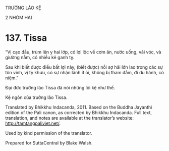 TRƯỞNG LÃO KỆ

2 NHÓM HAI

# 137\. Tissa

“Vị cạo đầu, trùm lên y hai lớp, có lợi lộc về cơm ăn, nước uống, vải vóc, và giường nằm, có nhiều kẻ ganh tỵ.

Sau khi biết được điều bất lợi này, (biết được) nỗi sợ hãi lớn lao trong các sự tôn vinh, vị tỳ khưu, có sự nhận lãnh ít ỏi, không bị tham đắm, đi du hành, có niệm.”

Đại đức trưởng lão Tissa đã nói những lời kệ như thế.

Kệ ngôn của trưởng lão Tissa.

Translated by Bhikkhu Indacanda, 2011. Based on the Buddha Jayanthi edition of the Pali canon, as corrected by Bhikkhu Indacanda. Full text, translation, and notes are available at the translator’s website: http://tamtangpaliviet.net/.

Used by kind permission of the translator.

Prepared for SuttaCentral by Blake Walsh.